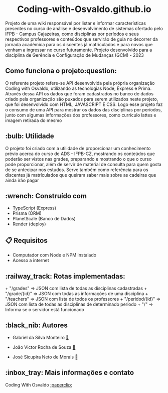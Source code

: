 <h1 align="center">Coding-with-Osvaldo.github.io</h1>

<p>Projeto de uma wiki responsável por listar e informar características presentes no curso de análise e desenvolvimento de sistemas ofertado pelo IFPB - Campus Cajazeiras, como disciplinas por períodos e seus respectivos professores e conteúdos que servirão de guia no decorrer da jornada acadêmica para os discentes já matriculados e para novos que venham a ingressar no curso futuramente. Projeto desenvolvido para a disciplina de Gerência e Configuração de Mudanças (GCM) - 2023 </p>

<h2 align="start"> Como funciona o projeto:question:</h2>
<p> O referente projeto refere-se API desenvolvida pela própria organização Coding with Osvaldo, utilizando as tecnologias Node, Express e Prima. Através dessa API 
os dados que foram cadastrados no banco de dados criado pela organização são puxados para serem utilizados neste projeto, que foi desenvolvido com HTML, JAVASCRIPT E CSS. Logo esse projeto faz o consumo de uma API para mostrar os dados das disciplinas por períodos, junto com algumas informações dos professores, como currículo lattes e imagem retirada do mesmo </p>

<h2>:bulb: Utilidade</h2>
<p>O projeto foi criado com a utilidade de proporcionar um conhecimento prévio acerca do curso de ADS - IFPB-CZ, mostrando os conteúdos que poderão ser vistos nas grades, preparando e mostrando o 
que o curso pode proporcionar, além de servir de material de consulta para quem gosta de se antecipar nos estudos. Serve também como referência para os discentes já matrículados que queiram
saber mais sobre as cadeiras que ainda irão pagar</p>

<h2>:wrench: Construído com</h2>

+ TypeScript (Express)
+ Prisma (ORM)
+ PlanetScale (Banco de Dados)
+ Render (deploy)

<h2>📋 Requisitos </h2>

+ Computador com Node e NPM instalado
+ Acesso a internet

<h2>:railway_track: Rotas implementadas: </h2>
+ "/grades" => JSON com lista de todas as disciplinas cadastradas
+ "/grade/{id}" => JSON com todas as informações de uma disciplina
+ "/teachers" => JSON com lista de todos os professores
+ "/peridod/{id}" => JSON com lista de todas as disciplinas de determinado periodo
+ "/" => Informa se o servidor está funcionado

<h2>:black_nib: Autores</h2>

+ Gabriel da Silva Monteiro <a width="1000px" align="center" href="https://github.com/GabrielSilva15" target="_blank">:paperclip:</a> 

+ João Victor Rocha de Souza <a width="30px" align="center" href="https://github.com/JoseNeto5689" target="_blank">:paperclip:</a>

+ José Sicupira Neto de Morais <a width="30px" align="center" href="https://github.com/Sr1515" target="_blank">:paperclip:</a>
  

<h2> :inbox_tray: Mais informações e contato</h2>
Coding With Osvaldo <a width="30px" align="center" href="https://github.com/Coding-with-Osvaldo" target="_blank">:paperclip:</a> 
  
  
